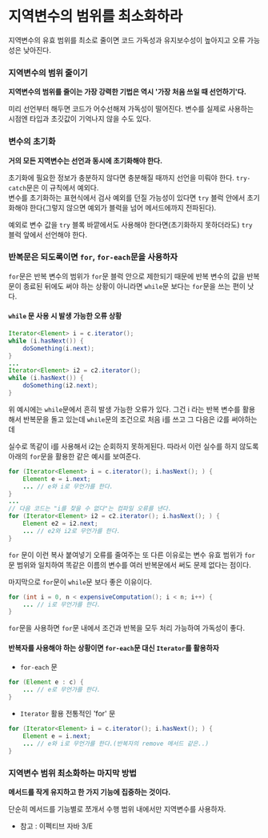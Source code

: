 # 지역변수의 범위를 최소화하라

지역변수의 유효 범위를 최소로 줄이면 코드 가독성과 유지보수성이 높아지고 오류 가능성은 낮아진다.

### 지역변수의 범위 줄이기

**지역변수의 범위를 줄이는 가장 강력한 기법은 역시 '가장 처음 쓰일 때 선언하기'다.**

미리 선언부터 해두면 코드가 어수선해져 가독성이 떨어진다. 변수를 실제로 사용하는 시점엔 타입과 초깃값이 기억나지 않을 수도 있다.

### 변수의 초기화

**거의 모든 지역변수는 선언과 동시에 초기화해야 한다.**

초기화에 필요한 정보가 충분하지 않다면 충분해질 때까지 선언을 미뤄야 한다. `try-catch`문은 이 규칙에서 예외다. <br>
변수를 초기화하는 표현식에서 검사 예외를 던질 가능성이 있다면 `try` 블럭 안에서 초기화해야 한다(그렇지 않으면 예외가 블럭을 넘어 메서드에까지 전파된다).

예외로 변수 값을 `try` 블록 바깥에서도 사용해야 한다면(초기화하지 못하더라도) `try` 블럭 앞에서 선언해야 한다.

### 반복문은 되도록이면 `for`, `for-each`문을 사용하자 

`for`문은 반복 변수의 범위가 `for`문 블럭 안으로 제한되기 때문에 반복 변수의 값을 반복문이 종료된 뒤에도 써야 하는 상황이 아니라면 `while`문 보다는 `for`문을 쓰는 편이 낫다.


#### `while` 문 사용 시 발생 가능한 오류 상황

```java
Iterator<Element> i = c.iterator();
while (i.hasNext()) {
    doSomething(i.next);
}
...
Iterator<Element> i2 = c2.iterator();
while (i.hasNext()) {
    doSomething(i2.next);
}
```

위 예시에는 `while`문에서 흔히 발생 가능한 오류가 있다. 그건 i 라는 반복 변수를 활용해서 반복문을 돌고 있는데 `while`문의 조건으로 처음 i를 쓰고 그 다음은 i2를 써야하는데<br>

실수로 똑같이 i를 사용해서 i2는 순회하지 못하게된다. 따라서 이런 실수를 하지 않도록 아래의 `for`문을 활용한 같은 예시를 보여준다.

```java
for (Iterator<Element> i = c.iterator(); i.hasNext(); ) {
    Element e = i.next;
    ... // e와 i로 무언가를 한다.
}
...
// 다음 코드는 "i를 찾을 수 없다"는 컴파일 오류를 낸다.
for (Iterator<Element> i2 = c2.iterator(); i.hasNext(); ) {
    Element e2 = i2.next;
    ... // e2와 i2로 무언가를 한다.
}
```

`for` 문이 이런 복사 붙여넣기 오류를 줄여주는 또 다른 이유로는 변수 유효 범위가 `for`문 범위와 일치하여 똑같은 이름의 변수를 여러 반복문에서 써도 문제 없다는 점이다.

마지막으로 `for`문이 `while`문 보다 좋은 이유이다.

```java
for (int i = 0, n < expensiveComputation(); i < n; i++) {
    ... // i로 무언가를 한다.
}
```

`for`문을 사용하면 `for`문 내에서 조건과 반복을 모두 처리 가능하여 가독성이 좋다.

#### 반복자를 사용해야 하는 상황이면 `for-each`문 대신 `Iterator`를 활용하자

- `for-each` 문
 
```java
for (Element e : c) {
    ... // e로 무언가를 한다.
}
```

- `Iterator` 활용 전통적인 'for' 문

```java
for (Iterator<Element> i = c.iterator(); i.hasNext(); ) {
    Element e = i.next;
    ... // e와 i로 무언가를 한다.(반복자의 remove 메서드 같은..)
}
```

### 지역변수 범위 최소화하는 마지막 방법

**메서드를 작게 유지하고 한 가지 기능에 집중하는 것이다.**

단순히 메서드를 기능별로 쪼개서 수행 범위 내에서만 지역변수를 사용하자.


- 참고 : 이펙티브 자바 3/E
